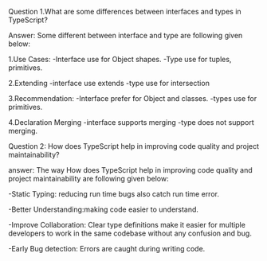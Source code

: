 Question 1.What are some differences between interfaces and types in TypeScript?

Answer: Some different between interface and type are following given below: 

1.Use Cases:
 -Interface use for Object shapes.
 -Type use for tuples, primitives.

2.Extending
-interface use extends
-type use for intersection

3.Recommendation: 
-Interface prefer for Object and classes.
-types use for primitives.

4.Declaration Merging
-interface supports merging
-type does not support merging.


Question 2: How does TypeScript help in improving code quality and project maintainability?

answer: The way How does TypeScript help in improving code quality and project maintainability are following given below:

-Static Typing: reducing run time bugs also catch run time error.

-Better Understanding:making code easier to understand.

-Improve Collaboration: Clear type definitions make it easier for multiple developers to work in the same codebase without any confusion and bug.

-Early Bug detection: Errors are caught during writing code.